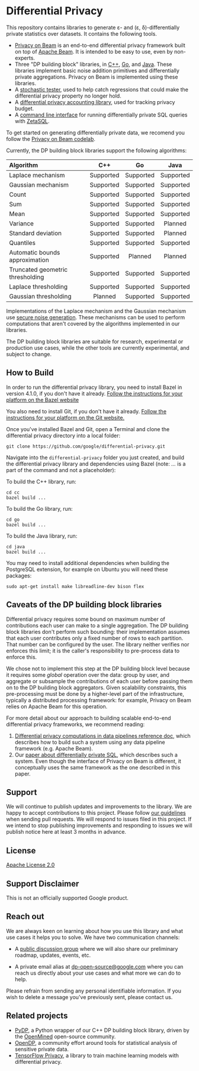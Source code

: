 # Differential Privacy

This repository contains libraries to generate ε- and (ε, δ)-differentially
private statistics over datasets. It contains the following tools.

* [Privacy on Beam](privacy-on-beam) is an end-to-end differential privacy
  framework built on top of [Apache Beam](https://beam.apache.org/documentation/).
  It is intended to be easy to use, even by non-experts.
* Three "DP building block" libraries, in [C++](cc), [Go](go), and [Java](java).
  These libraries implement basic noise addition primitives and differentially
  private aggregations. Privacy on Beam is implemented using these libraries.
* A [stochastic tester](cc/testing), used to help catch regressions that could
  make the differential privacy property no longer hold.
* A [differential privacy accounting library](python/dp_accounting), used for
  tracking privacy budget.
* A [command line interface](examples/zetasql) for running differentially
  private SQL queries with [ZetaSQL](https://github.com/google/zetasql).

To get started on generating differentially private data, we recomend you follow
the [Privacy on Beam codelab](https://codelabs.developers.google.com/codelabs/privacy-on-beam/).

Currently, the DP building block libraries support the following algorithms:

| Algorithm                        | C++       | Go        | Java      |
| :------------------------------- | :-------: | :-------: | :-------: |
| Laplace mechanism                | Supported | Supported | Supported |
| Gaussian mechanism               | Supported | Supported | Supported |
| Count                            | Supported | Supported | Supported |
| Sum                              | Supported | Supported | Supported |
| Mean                             | Supported | Supported | Supported |
| Variance                         | Supported | Supported | Planned   |
| Standard deviation               | Supported | Supported | Planned   |
| Quantiles                        | Supported | Supported | Supported |
| Automatic bounds approximation   | Supported | Planned   | Planned   |
| Truncated geometric thresholding | Supported | Supported | Supported |
| Laplace thresholding             | Supported | Supported | Supported |
| Gaussian thresholding            | Planned   | Supported | Supported |

Implementations of the Laplace mechanism and the Gaussian mechanism use [secure
noise generation].  These mechanisms can be used to perform computations that
aren't covered by the algorithms implemented in our libraries.

[secure noise generation]: ./common_docs/Secure_Noise_Generation.pdf

The DP building block libraries are suitable for research, experimental or
production use cases, while the other tools are currently experimental, and
subject to change.

## How to Build

In order to run the differential privacy library, you need to install Bazel in
version 4.1.0, if you don't have it already.
[Follow the instructions for your platform on the Bazel website](https://docs.bazel.build/versions/main/install.html)

You also need to install Git, if you don't have it already.
[Follow the instructions for your platform on the Git website.](https://git-scm.com/book/en/v2/Getting-Started-Installing-Git)

Once you've installed Bazel and Git, open a Terminal and clone the
differential privacy directory into a local folder:

```git clone https://github.com/google/differential-privacy.git```

Navigate into the ```differential-privacy``` folder you just created,
and build the differential privacy library and dependencies using Bazel
(note: *...* is a part of the command and not a placeholder):

To build the C++ library, run:
```shell
cd cc
bazel build ...
```
To build the Go library, run:
```shell
cd go
bazel build ...
```

To build the Java library, run:
```shell
cd java
bazel build ...
```

You may need to install additional dependencies when building the PostgreSQL
extension, for example on Ubuntu you will need these packages:

```sudo apt-get install make libreadline-dev bison flex```

## Caveats of the DP building block libraries

Differential privacy requires some bound on maximum number of contributions
each user can make to a single aggregation. The DP building block libraries
don't perform such bounding: their implementation assumes that each user
contributes only a fixed number of rows to each partition. That number
can be configured by the user. The library neither verifies nor
enforces this limit; it is the caller's responsibility to pre-process data to
enforce this.

We chose not to implement this step at the DP building block level because it
requires some *global* operation over the data: group by user, and aggregate or
subsample the contributions of each user before passing them on to the DP
building block aggregators. Given scalability constraints, this pre-processing
must be done by a higher-level part of the infrastructure, typically a
distributed processing framework: for example, Privacy on Beam relies on Apache
Beam for this operation.

For more detail about our approach to building scalable end-to-end differential
privacy frameworks, we recommend reading:

1. [Differential privacy computations in data pipelines reference doc](https://github.com/google/differential-privacy/blob/main/common_docs/Differential_Privacy_Computations_In_Data_Pipelines.pdf),
which describes how to build such a system using any data pipeline framework
(e.g. Apache Beam).
2. Our
[paper about differentially private SQL](https://arxiv.org/abs/1909.01917),
which describes such a system. Even though the interface of Privacy on Beam is
different, it conceptually uses the same framework as the one described in this
paper.

## Support

We will continue to publish updates and improvements to the library. We are
happy to accept contributions to this project. Please follow
[our guidelines](CONTRIBUTING.md) when sending pull requests. We will respond to
issues filed in this project. If we intend to stop publishing improvements and
responding to issues we will publish notice here at least 3 months in advance.

## License

[Apache License 2.0](LICENSE)

## Support Disclaimer

This is not an officially supported Google product.

## Reach out

We are always keen on learning about how you use this library and what use cases
it helps you to solve.  We have two communication channels:

  * A [public discussion
    group](https://groups.google.com/g/dp-open-source-users) where we will also
    share our preliminary roadmap, updates, events, etc.

  * A private email alias at dp-open-source@google.com where you can reach us
    directly about your use cases and what more we can do to help.

Please refrain from sending any personal identifiable information. If you wish
to delete a message you've previously sent, please contact us.

## Related projects

- [PyDP](https://github.com/OpenMined/PyDP), a Python wrapper of our C++ DP
  building block library, driven by the [OpenMined](https://www.openmined.org/)
  open-source community.
- [OpenDP](https://opendp.org), a community effort around tools for statistical
  analysis of sensitive private data.
- [TensorFlow Privacy](https://github.com/tensorflow/privacy), a library to
  train machine learning models with differential privacy.
